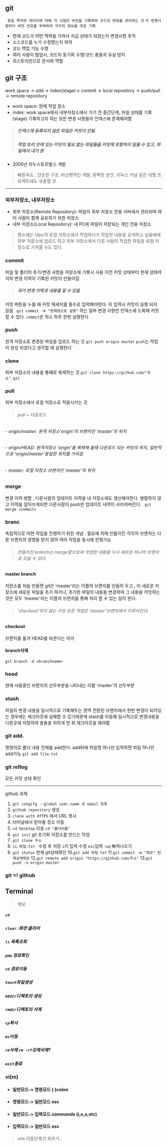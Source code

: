 ## git

``` 동일 목적의 데이터에 대해 각 시점의 버전을 기록하여 코드의 변화를 관리하는 것```
``` 각 변경사항마다 버전 번호를 부여하여 각각의 정보를 따로 기록 ```
- 현재 코드가 어떤 맥락을 거쳐서 지금 상태가 되었는지 변경사항 추적
- 소스코드를 누가 수정했는지 파악
- 코드 백업 기능 수행
- 여러 사람이 협업시, 코드의 동기화 수행/코드 충돌과 유실 방지
- 히스토리만으로 문서화 역할

## git 구조

work space
-> add -> index(stage)-> commit -> local repository -> push/pull -> remote repository
- work space: 현재 작업 장소
- index: work space에서 내부저장소에서 가기 전 중간단계, 파일 상태를 기록(stage) 기록하고자 하는 모든 변경 사항들이 인덱스에 존재해야함
> ##### 인덱스에 등록되지 않은 파일은 커밋이 안됨 
> ##### 작업 트리 안에 있는 커밋이 필요 없는 파일들을 커밋에 포함하지 않을 수 있고, 파일에서 내가 원

* 2005년 리누스토르발스 개발
> 빠른속도 , 단순한 구조, 비선형적인 개발, 완벽한 분산, 리눅스 커널 같은 대형 프로젝트에도 유용할 것
_______________________
### 외부저장소, 내부저장소
- 외부 저장소(Remote Repository): 파일이 외부 저장소 전용 서버에서 관리되며 여러 사람이 함께 공유하기 위한 저장소
- 내부 저장소(Local Repository): 내 PC에 파일이 저장되는 개인 전용 저장소
 > 평소에는 내pc의 로컬 저장소에서 작업하다가 작업한 내용을 공개하고 싶을때에 외부 저장소에 업로드 하고 외부 저장소에서 다른 사람이 작업한 파일을 로컬 저장소로 가져올 수도 있다.
### commit 
파일 및 폴더의 추가/변경 사항을 저장소에 기록시 사용
이전 커밋 상태부터 현재 상태까지의 변경 이력이 기록된 커밋이 만들어짐
> ##### 과거 변경 이력과 내용을 알 수 있음
커밋 버튼을 누를 때 커밋 메세지를 필수로 입력해야한다. 미 입력시 커밋이 실행 되지 않음
``` git commit -m "현재형으로 설명"```
하는 일부 변경 사항만 인덱스에 드록해 커밋할 수 있다.
`commit`은 최소 하루 한번 실행한다 
### push
원격 저장소로 변경된 파일을 업로드 하는 것
```git push origin master```
`push`는 작업이 완성 되었다고 생각할 때 실행한다`
### clone
외부 저장소의 내용을 통째로 복제하는 것
``` git clone https://github.com/"주소".git ```
### pull
외부 저장소에서 로컬 저장소로 적용시키는 것
> ###### pull = 다운로드
###### - origin/master: 원격 저장소'origin'의 브랜치인 'master'의 위치
###### - origin/HEAD: 원격저장소 'origin'을 복제해 올때 다운로드 되는 커밋의 위치, 일반적으로 'origin/master'동일한 위치를 가리킴
###### - master: 로컬 저장소 브랜치인 'master'의 위치

### merge
변경 이력 병합 , 다른사람의 업데이트 이력을 내 저장소에도 갱신해야한다. 병합하지 않고 이력을 덮어쓰게되면 다른사람이 push한 업데이트 내역이 사라져버린다.
``` git merge <commit>```
### branc
독립적으로 어떤 작업을 진행하기 위한 개념 . 필요에 의해 만들어진 각각의 브랜치는 다른 브랜치의 영향을 받지 않아 여러 작업을 동시에 진행가능
> ###### 만들어진 branch는 merge함으로써 작업한 내용을 다시 새로운 하나의 브랜치로 모을 수 있다.
#### master branch
저장소를 처음 만들면 git은 'master'라는 이름의 브랜치를 만들어 두고 , 이 새로운 저장소에 새로운 파일을 추가 하거나, 추가한 파일의 내용을 변경하여 그 내용을 커밋하는 것은 모두 'master'라는 이름의 브랜치를 통해 처리 할 수 있는 일이 된다.
> ###### 'checkout'하지 않는 이상 모든 작업은 'master'브랜치에서 이루어진다.
#### checkout 
브랜치를 옮겨 HEAD를 바꾼다는 의미
#### branch삭제
```git branch -d <branchname>```
### head
현재 사용중인 브랜치의 선두부분을 나타내는 이름 'master'의 선두부분
### stash
파일의 변경 내용을 일시적으로 기록해두는 영역 전환된 브랜치에서 한번 변경이 되어있는 경우에는 체크아웃에 실패할 수 있기때문에 stash를 이용해 일시적으로 변경내용을 다른곳에 저장하여 충돌을 피하게 한 뒤 체크아웃을 해야함
### git add.
명령어로 폴더 내용 전체를 add한다. add뒤에 파일명 하나만 입력하면 파일 하나만 add가능
```git add file.txt```
### git reflog
모든 커밋 상태 확인

_________________
github 과제
1. `git congifg --global user.name 과 email 등록`
2. `github repository` 생성
3. `clone with HTTPS` 에서 URL 복사
4. 터미널에서 받아올 장소 이동
5. `cd Desktop` 이동 `cd "폴더이름"`  
6. `git init` git 초기화 저장소를 만드는 작업
7. `git clone 주소`
8. `vi 파일.txt ` 수정 후 저장 `i`키 입력 수정 `esc`입력 `:wq` 빠져나오기
9. `git status` 현재 git상태확인
10.`git add 파일.txt`
11.`git commit -m "메모" 현재상태메모`
12.`git remote add origin "https://github.com/주소"`
13.`git push -u origin master`
### git =! github

## Terminal
> 메모
##### `cd`
##### `clear` :화면 클리어 
##### `ls` 목록조회
##### `pdw` 경로확인
##### `cd` 경로이동
##### `touch`파일생성
##### `mkdir`디렉토리 생성
##### `rmdir`디렉토리 삭제
##### `cp`복사
##### `mv`이동
##### `rm`삭제 `rm -rf`강제삭제?
##### `exit`종료

### vi(m)
- #### 일반모드-> 명령모드 (:)colon
- #### 명령모드-> 일반모드 esc
- #### 일반모드-> 입력모드 commands (i,o,a,etc)
- #### 입력모드-> 일반모드 esc

> vim 이동단축기 외우기.. 



